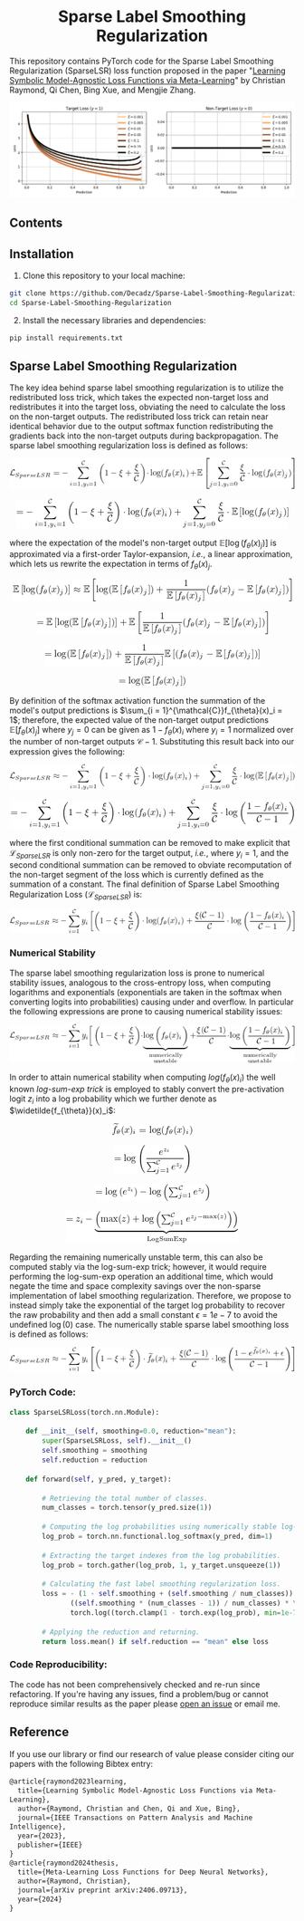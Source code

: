 <h1 align="center">
Sparse Label Smoothing Regularization
</h1>

This repository contains PyTorch code for the Sparse Label Smoothing Regularization (SparseLSR) loss function proposed in the paper "[Learning Symbolic Model-Agnostic Loss Functions via Meta-Learning](https://arxiv.org/abs/2209.08907)" by Christian Raymond, Qi Chen, Bing Xue, and Mengjie Zhang.

<p align="center">
  <img src="https://github.com/Decadz/Sparse-Label-Smoothing-Regularization/blob/main/images/sparse-lsr.png" width="800"/>
</p>

## Contents


## Installation

1. Clone this repository to your local machine:
```bash
git clone https://github.com/Decadz/Sparse-Label-Smoothing-Regularization.git
cd Sparse-Label-Smoothing-Regularization
```

2. Install the necessary libraries and dependencies:
```bash
pip install requirements.txt
```

## Sparse Label Smoothing Regularization

The key idea behind sparse label smoothing regularization is to utilize the redistributed loss trick, which takes the expected non-target loss and redistributes it into the target loss, obviating the need to calculate the loss on the non-target outputs. The redistributed loss trick can retain near identical behavior due to the output softmax function redistributing the gradients back into the non-target outputs during backpropagation. The sparse label smoothing regularization loss is defined as follows:

<p align="center">
  <img src="https://github.com/Decadz/Sparse-Label-Smoothing-Regularization/blob/main/images/equation-1.png"/>
</p>
<p align="center">
  <img src="https://github.com/Decadz/Sparse-Label-Smoothing-Regularization/blob/main/images/equation-2.png"/>
</p>

where the expectation of the model's non-target output $\mathbb{E} \left[\log(f_{\theta}(x)_{j})\right]$ is approximated via a first-order Taylor-expansion, *i.e.*, a linear approximation, which lets us rewrite the expectation in terms of $f_{\theta}(x)_j$.

<p align="center">
  <img src="https://github.com/Decadz/Sparse-Label-Smoothing-Regularization/blob/main/images/equation-3.png"/>
</p>
<p align="center">
  <img src="https://github.com/Decadz/Sparse-Label-Smoothing-Regularization/blob/main/images/equation-4.png"/>
</p>
<p align="center">
  <img src="https://github.com/Decadz/Sparse-Label-Smoothing-Regularization/blob/main/images/equation-5.png"/>
</p>
<p align="center">
  <img src="https://github.com/Decadz/Sparse-Label-Smoothing-Regularization/blob/main/images/equation-6.png"/>
</p>

By definition of the softmax activation function the summation of the model's output predictions is $\sum_{i = 1}^{\mathcal{C}}f_{\theta}(x)_i = 1$; therefore, the expected value of the non-target output predictions $\mathbb{E}[f_{\theta}(x)_j]$ where $y_j = 0$ can be given as $1-f_{\theta}(x)_i$ where $y_i = 1$ normalized over the number of non-target outputs $\mathcal{C}-1$. Substituting this result back into our expression gives the following:

<p align="center">
  <img src="https://github.com/Decadz/Sparse-Label-Smoothing-Regularization/blob/main/images/equation-7.png"/>
</p>
<p align="center">
  <img src="https://github.com/Decadz/Sparse-Label-Smoothing-Regularization/blob/main/images/equation-8.png"/>
</p>

where the first conditional summation can be removed to make explicit that $\mathcal{L}_{SparseLSR}$ is only non-zero for the target output, *i.e.*, where $y_i = 1$, and the second conditional summation can be removed to obviate recomputation of the non-target segment of the loss which is currently defined as the summation of a constant. The final definition of Sparse Label Smoothing Regularization Loss ($\mathcal{L}_{SparseLSR}$) is:

<p align="center">
  <img src="https://github.com/Decadz/Sparse-Label-Smoothing-Regularization/blob/main/images/equation-9.png"/>
</p>

### Numerical Stability

The sparse label smoothing regularization loss is prone to numerical stability issues, analogous to the cross-entropy loss, when computing logarithms and exponentials (exponentials are taken in the softmax when converting logits into probabilities) causing under and overflow. In particular the following expressions are prone to causing numerical stability issues:

<p align="center">
  <img src="https://github.com/Decadz/Sparse-Label-Smoothing-Regularization/blob/main/images/equation-10.png"/>
</p>

In order to attain numerical stability when computing $log(f_{\theta}(x)_i)$ the well known *log-sum-exp trick* is employed to stably convert the pre-activation logit $z_i$ into a log probability which we further denote as $\widetilde{f_{\theta}}(x)_i$:

<p align="center">
  <img src="https://github.com/Decadz/Sparse-Label-Smoothing-Regularization/blob/main/images/equation-11.png"/>
</p>
<p align="center">
  <img src="https://github.com/Decadz/Sparse-Label-Smoothing-Regularization/blob/main/images/equation-12.png"/>
</p>
<p align="center">
  <img src="https://github.com/Decadz/Sparse-Label-Smoothing-Regularization/blob/main/images/equation-13.png"/>
</p>
<p align="center">
  <img src="https://github.com/Decadz/Sparse-Label-Smoothing-Regularization/blob/main/images/equation-14.png"/>
</p>

Regarding the remaining numerically unstable term, this can also be computed stably via the log-sum-exp trick; however, it would require performing the log-sum-exp operation an additional time, which would negate the time and space complexity savings over the non-sparse implementation of label smoothing regularization. Therefore, we propose to instead simply take the exponential of the target log probability to recover the raw probability and then add a small constant $\epsilon=1e-7$ to avoid the undefined $\log(0)$ case. The numerically stable sparse label smoothing loss is defined as follows:

<p align="center">
  <img src="https://github.com/Decadz/Sparse-Label-Smoothing-Regularization/blob/main/images/equation-15.png"/>
</p>

### PyTorch Code: 

```python
class SparseLSRLoss(torch.nn.Module):

    def __init__(self, smoothing=0.0, reduction="mean"):
        super(SparseLSRLoss, self).__init__()
        self.smoothing = smoothing
        self.reduction = reduction

    def forward(self, y_pred, y_target):

        # Retrieving the total number of classes.
        num_classes = torch.tensor(y_pred.size(1))

        # Computing the log probabilities using numerically stable log-sum-exp.
        log_prob = torch.nn.functional.log_softmax(y_pred, dim=1)

        # Extracting the target indexes from the log probabilities.
        log_prob = torch.gather(log_prob, 1, y_target.unsqueeze(1))

        # Calculating the fast label smoothing regularization loss.
        loss = - (1 - self.smoothing + (self.smoothing / num_classes)) * log_prob + \
               ((self.smoothing * (num_classes - 1)) / num_classes) * \
               torch.log((torch.clamp(1 - torch.exp(log_prob), min=1e-7))/(num_classes - 1))

        # Applying the reduction and returning.
        return loss.mean() if self.reduction == "mean" else loss
```

### Code Reproducibility: 

The code has not been comprehensively checked and re-run since refactoring. If you're having any issues, find
a problem/bug or cannot reproduce similar results as the paper please [open an issue](https://github.com/Decadz/Sparse-Label-Smoothing-Regularization/issues)
or email me.

## Reference

If you use our library or find our research of value please consider citing our papers with the following Bibtex entry:

```
@article{raymond2023learning,
  title={Learning Symbolic Model-Agnostic Loss Functions via Meta-Learning},
  author={Raymond, Christian and Chen, Qi and Xue, Bing},
  journal={IEEE Transactions on Pattern Analysis and Machine Intelligence},
  year={2023},
  publisher={IEEE}
}
@article{raymond2024thesis,
  title={Meta-Learning Loss Functions for Deep Neural Networks},
  author={Raymond, Christian},
  journal={arXiv preprint arXiv:2406.09713},
  year={2024}
}
```
